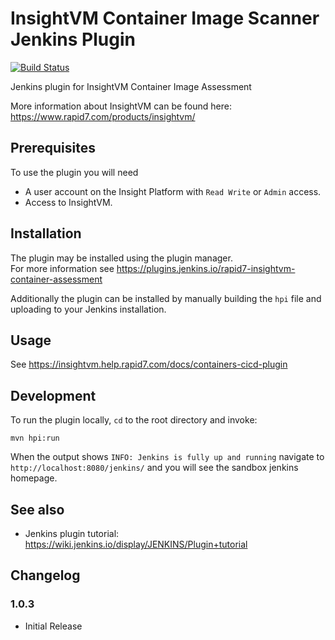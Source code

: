# InsightVM Container Image Scanner Jenkins Plugin

[![Build Status](https://ci.jenkins.io/buildStatus/icon?job=Plugins/rapid7-insightvm-container-assessment-plugin/master)](https://ci.jenkins.io/job/Plugins/job/rapid7-insightvm-container-assessment-plugin/job/master/)

Jenkins plugin for InsightVM Container Image Assessment

More information about InsightVM can be found here: https://www.rapid7.com/products/insightvm/

## Prerequisites
To use the plugin you will need
- A user account on the Insight Platform with `Read Write` or `Admin` access.
- Access to InsightVM.

## Installation
The plugin may be installed using the plugin manager.  
For more information see https://plugins.jenkins.io/rapid7-insightvm-container-assessment

Additionally the plugin can be installed by manually building the `hpi` file and uploading to your Jenkins installation.

## Usage

See https://insightvm.help.rapid7.com/docs/containers-cicd-plugin

## Development
To run the plugin locally, `cd` to the root directory and invoke:
```
mvn hpi:run
```
When the output shows `INFO: Jenkins is fully up and running` navigate to `http://localhost:8080/jenkins/` and you will see the sandbox jenkins homepage.

## See also
- Jenkins plugin tutorial: https://wiki.jenkins.io/display/JENKINS/Plugin+tutorial

## Changelog

### 1.0.3
- Initial Release
